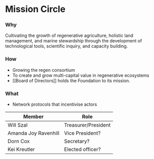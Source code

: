 # Mission Circle
### Why
Cultivating the growth of regenerative agriculture, holistic land management, and marine stewardship through the development of technological tools, scientific inquiry, and capacity building.

### How
- Growing the regen consortium
- To create and grow multi-capital value in regenerative ecosystems
- [[Board of Directors]] holds the Foundation to its mission.

### What
- Network protocols that incentivise actors

| Member | Role | 
|---|---|
| Will Szal | Treasurer/President |
| Amanda Joy Ravenhill | Vice President? |
| Dorn Cox | Secretary? |
| Kei Kreutler | Elected officer? |
